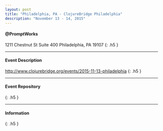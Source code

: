 ```yaml
---
layout: post
title: "Philadelphia, PA - ClojureBridge Philadelphia"
description: "November 13 - 14, 2015"
---
```


#### @PromptWorks

1211 Chestnut St Suite 400 Philadelphia, PA 19107
{: .h5 }

---

#### Event Description

<http://www.clojurebridge.org/events/2015-11-13-philadelphia>
{: .h5 }

---

#### Event Repository

{: .h5 }

---

#### Information

{: .h5 }
